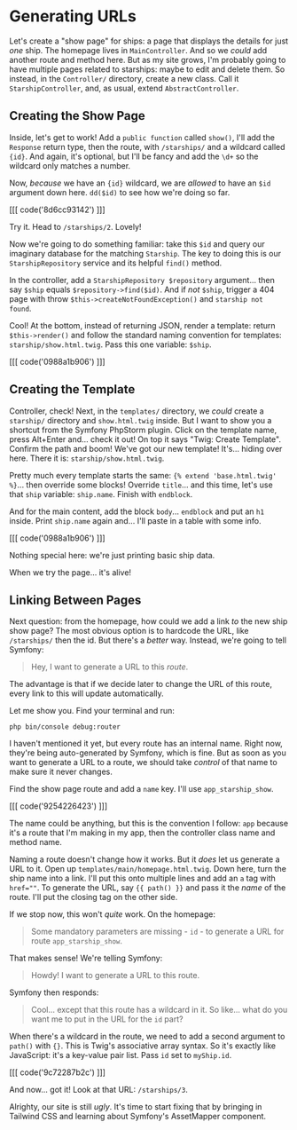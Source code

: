 # Generating URLs

Let's create a "show page" for ships: a page that displays the details for just *one*
ship. The homepage lives in `MainController`. And so we *could* add another route
and method here. But as my site grows, I'm probably going to have multiple pages
related to starships: maybe to edit and delete them. So instead, in the `Controller/`
directory, create a new class. Call it `StarshipController`, and, as usual, extend
`AbstractController`.

## Creating the Show Page

Inside, let's get to work! Add a `public function` called `show()`, I'll add
the `Response` return type, then the route, with `/starships/` and a wildcard
called `{id}`. And again, it's optional, but I'll be fancy and add the `\d+` so
the wildcard only matches a number.

Now, *because* we have an `{id}` wildcard, we are *allowed* to have an `$id` argument
down here. `dd($id)` to see how we're doing so far.

[[[ code('8d6cc93142') ]]]

Try it. Head to `/starships/2`. Lovely!

Now we're going to do something familiar: take this `$id` and query our imaginary
database for the matching `Starship`. The key to doing this is our `StarshipRepository`
service and its helpful `find()` method.

In the controller, add a `StarshipRepository $repository` argument... then say
`$ship` equals `$repository->find($id)`. And if *not* `$ship`, trigger a
404 page with throw `$this->createNotFoundException()` and `starship not found`.

Cool! At the bottom, instead of returning JSON, render a template: return
`$this->render()` and follow the standard naming convention for templates:
`starship/show.html.twig`. Pass this one variable: `$ship`.

[[[ code('0988a1b906') ]]]

## Creating the Template

Controller, check! Next, in the `templates/` directory, we *could* create a
`starship/` directory and `show.html.twig` inside. But I want to show you a
shortcut from the Symfony PhpStorm plugin. Click on the template name, press
Alt+Enter and... check it out! On top it says "Twig: Create Template". Confirm the
path and boom! We've got our new template! It's... hiding over here. There it is:
`starship/show.html.twig`.

Pretty much every template starts the same: `{% extend 'base.html.twig' %}`...
then override some blocks! Override `title`... and this time, let's use that
`ship` variable: `ship.name`. Finish with `endblock`.

And for the main content, add the block `body`... `endblock` and put an `h1`
inside. Print `ship.name` again and... I'll paste in a table with some info.

[[[ code('0988a1b906') ]]]

Nothing special here: we're just printing basic ship data.

When we try the page... it's alive!

## Linking Between Pages

Next question: from the homepage, how could we add a link *to* the new ship show page?
The most obvious option is to hardcode the URL, like `/starships/` then the id.
But there's a *better* way. Instead, we're going to tell Symfony:

> Hey, I want to generate a URL to this *route*.

The advantage is that if we decide later to change the URL of this route, every
link to this will update automatically.

Let me show you. Find your terminal and run:

```terminal
php bin/console debug:router
```

I haven't mentioned it yet, but every route has an internal name. Right now, they're
being auto-generated by Symfony, which is fine. But as soon as you want to generate
a URL to a route, we should take *control* of that name to make sure it never
changes.

Find the show page route and add a `name` key. I'll use `app_starship_show`.

[[[ code('9254226423') ]]]

The name could be anything, but this is the convention I follow: `app` because it's
a route that I'm making in my app, then the controller class name and method name.

Naming a route doesn't change how it works. But it *does* let us generate a URL
to it. Open up `templates/main/homepage.html.twig`. Down here, turn the ship
name into a link. I'll put this onto multiple lines and add an `a` tag with
`href=""`. To generate the URL, say `{{ path() }}` and pass it the *name* of the
route. I'll put the closing tag on the other side.

If we stop now, this won't *quite* work. On the homepage:

> Some mandatory parameters are missing - `id` - to generate a URL for route
> `app_starship_show`.

That makes sense! We're telling Symfony:

> Howdy! I want to generate a URL to this route.

Symfony then responds:

> Cool... except that this route has a wildcard in it. So like... what do you
> want me to put in the URL for the `id` part? 

When there's a wildcard in the route, we need to add a second argument to `path()`
with `{}`. This is Twig's associative array syntax. So it's exactly like JavaScript:
it's a key-value pair list. Pass `id` set to `myShip.id`.

[[[ code('9c72287b2c') ]]]

And now... got it! Look at that URL: `/starships/3`.

Alrighty, our site is still *ugly*. It's time to start fixing that by bringing in
Tailwind CSS and learning about Symfony's AssetMapper component.
